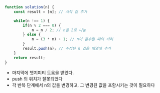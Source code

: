 ```js
function solution(n) {
    const result = [n]; // 시작 값 추가

    while(n !== 1) {
        if(n % 2 === 0) {
            n = n / 2; // n을 2로 나눔
        } else {
            n = (3 * n) + 1; // n이 홀수일 때의 처리
        }
        result.push(n); // 수정된 n 값을 배열에 추가
    }
    return result;
}

```
- 마지막에 챗지피티 도움을 받았다.
- push 의 위치가 잘못되었다
- 각 반복 단계에서 n의 값을 변경하고, 그 변경된 값을 포함시키는 것이 필요하다